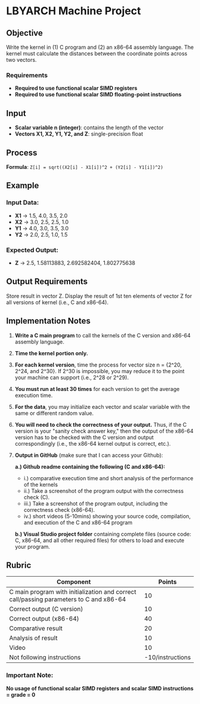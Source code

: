 # LBYARCH Machine Project

## Objective
Write the kernel in (1) C program and (2) an x86-64 assembly language. The kernel must calculate the distances between the coordinate points across two vectors.

### Requirements
- **Required to use functional scalar SIMD registers**
- **Required to use functional scalar SIMD floating-point instructions**

## Input
- **Scalar variable n (integer)**: contains the length of the vector
- **Vectors X1, X2, Y1, Y2, and Z**: single-precision float

## Process
**Formula**: `Z[i] = sqrt((X2[i] - X1[i])^2 + (Y2[i] - Y1[i])^2)`

## Example

### Input Data:
- **X1** → 1.5, 4.0, 3.5, 2.0
- **X2** → 3.0, 2.5, 2.5, 1.0
- **Y1** → 4.0, 3.0, 3.5, 3.0
- **Y2** → 2.0, 2.5, 1.0, 1.5

### Expected Output:
- **Z** → 2.5, 1.58113883, 2.692582404, 1.802775638

## Output Requirements
Store result in vector Z. Display the result of 1st ten elements of vector Z for all versions of kernel (i.e., C and x86-64).

## Implementation Notes

1. **Write a C main program** to call the kernels of the C version and x86-64 assembly language.

2. **Time the kernel portion only.**

3. **For each kernel version**, time the process for vector size n = {2^20, 2^24, and 2^30}. If 2^30 is impossible, you may reduce it to the point your machine can support (i.e., 2^28 or 2^29).

4. **You must run at least 30 times** for each version to get the average execution time.

5. **For the data**, you may initialize each vector and scalar variable with the same or different random value.

6. **You will need to check the correctness of your output.** Thus, if the C version is your "sanity check answer key," then the output of the x86-64 version has to be checked with the C version and output correspondingly (i.e., the x86-64 kernel output is correct, etc.).

7. **Output in GitHub** (make sure that I can access your Github):

   **a.) Github readme containing the following (C and x86-64):**
   
   - i.) comparative execution time and short analysis of the performance of the kernels
   - ii.) Take a screenshot of the program output with the correctness check (C).
   - iii.) Take a screenshot of the program output, including the correctness check (x86-64).
   - iv.) short videos (5-10mins) showing your source code, compilation, and execution of the C and x86-64 program

   **b.) Visual Studio project folder** containing complete files (source code: C, x86-64, and all other required files) for others to load and execute your program.

## Rubric

| Component | Points |
|-----------|--------|
| C main program with initialization and correct call/passing parameters to C and x86-64 | 10 |
| Correct output (C version) | 10 |
| Correct output (x86-64) | 40 |
| Comparative result | 20 |
| Analysis of result | 10 |
| Video | 10 |
| Not following instructions | -10/instructions |

### Important Note:
**No usage of functional scalar SIMD registers and scalar SIMD instructions = grade = 0**